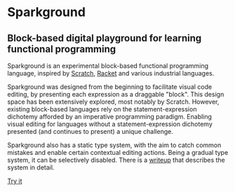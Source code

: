 # Sparkground

## Block-based digital playground for learning functional programming

Sparkground is an experimental block-based functional programming language, inspired by [Scratch](https://scratch.mit.edu/), [Racket](https://racket-lang.org/) and various industrial languages.

Sparkground was designed from the beginning to facilitate visual code editing, by presenting each expression as a draggable "block". This design space has been extensively explored, most notably by Scratch. However, existing block-based languages rely on the statement-expression dichotemy afforded by an imperative programming paradigm. Enabling visual editing for languages without a statement-expression dichotemy presented (and continues to present) a unique challenge.

Sparkground also has a static type system, with the aim to catch common mistakes and enable certain contextual editing actions. Being a gradual type system, it can be selectively disabled. There is a [writeup](https://igregory.ca/blog/sparkground-static-type-system/) that describes the system in detail.

[Try it](https://igregory.ca/sparkground)
